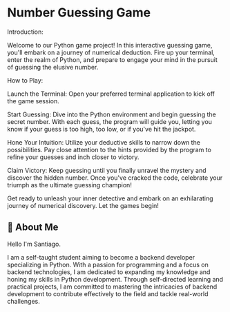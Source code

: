 
# Number Guessing Game

Introduction:

Welcome to our Python game project! In this interactive guessing game, you'll embark on a journey of numerical deduction. Fire up your terminal, enter the realm of Python, and prepare to engage your mind in the pursuit of guessing the elusive number.

How to Play:

Launch the Terminal:
Open your preferred terminal application to kick off the game session.

Start Guessing:
Dive into the Python environment and begin guessing the secret number. With each guess, the program will guide you, letting you know if your guess is too high, too low, or if you've hit the jackpot.

Hone Your Intuition:
Utilize your deductive skills to narrow down the possibilities. Pay close attention to the hints provided by the program to refine your guesses and inch closer to victory.

Claim Victory:
Keep guessing until you finally unravel the mystery and discover the hidden number. Once you've cracked the code, celebrate your triumph as the ultimate guessing champion!

Get ready to unleash your inner detective and embark on an exhilarating journey of numerical discovery. Let the games begin!


## 🚀 About Me
Hello
I'm Santiago.

I am a self-taught student aiming to become a backend developer specializing in Python. With a passion for programming and a focus on backend technologies, I am dedicated to expanding my knowledge and honing my skills in Python development. Through self-directed learning and practical projects, I am committed to mastering the intricacies of backend development to contribute effectively to the field and tackle real-world challenges.

